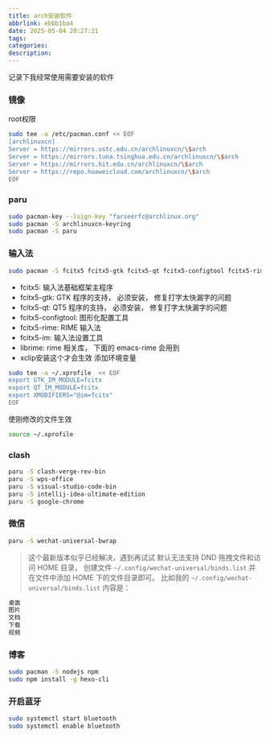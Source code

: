 ```yaml
---
title: arch安装软件
abbrlink: ebbb1ba4
date: 2025-05-04 20:27:21
tags:
categories:
description:
---
```


记录下我经常使用需要安装的软件
<!-- more -->
### 镜像
root权限
```bash
sudo tee -a /etc/pacman.conf << EOF
[archlinuxcn]
Server = https://mirrors.ustc.edu.cn/archlinuxcn/\$arch
Server = https://mirrors.tuna.tsinghua.edu.cn/archlinuxcn/\$arch
Server = https://mirrors.hit.edu.cn/archlinuxcn/\$arch
Server = https://repo.huaweicloud.com/archlinuxcn/\$arch
EOF
```
### paru
```bash
sudo pacman-key --lsign-key "farseerfc@archlinux.org"
sudo pacman -S archlinuxcn-keyring
sudo pacman -S paru
```
### 输入法
```bash
sudo pacman -S fcitx5 fcitx5-gtk fcitx5-qt fcitx5-configtool fcitx5-rime librime fcitx5-im xclip
```
-   fcitx5: 输入法基础框架主程序
-   fcitx5-gtk: GTK 程序的支持， 必须安装， 修复打字太快漏字的问题
-   fcitx5-qt: QT5 程序的支持， 必须安装， 修复打字太快漏字的问题
-   fcitx5-configtool: 图形化配置工具
-   fcitx5-rime: RIME 输入法
-   fcitx5-im: 输入法设置工具
-   librime: rime 相关库， 下面的 emacs-rime 会用到
- xclip安装这个才会生效
添加环境变量
```bash
sudo tee -a ~/.xprofile  << EOF
export GTK_IM_MODULE=fcitx
export QT_IM_MODULE=fcitx
export XMODIFIERS="@im=fcitx"
EOF
```
使刚修改的文件生效
```bash
source ~/.xprofile
```
### clash
```bash
paru -S clash-verge-rev-bin
paru -S wps-office
paru -S visual-studio-code-bin
paru -S intellij-idea-ultimate-edition
paru -S google-chrome
 ```
### 微信
```bash
paru -S wechat-universal-bwrap
 ```

 >这个最新版本似乎已经解决，遇到再试试
 >默认无法支持 DND 拖拽文件和访问 HOME 目录， 创建文件 `~/.config/wechat-universal/binds.list` 并在文件中添加 HOME 下的文件目录即可。
>比如我的 `~/.config/wechat-universal/binds.list` 内容是：
```bash
桌面
图片
文档
下载
视频
```
### 博客
```bash
sudo pacman -S nodejs npm
sudo npm install -g hexo-cli
```
### 开启蓝牙
```bash
sudo systemctl start bluetooth
sudo systemctl enable bluetooth
```
